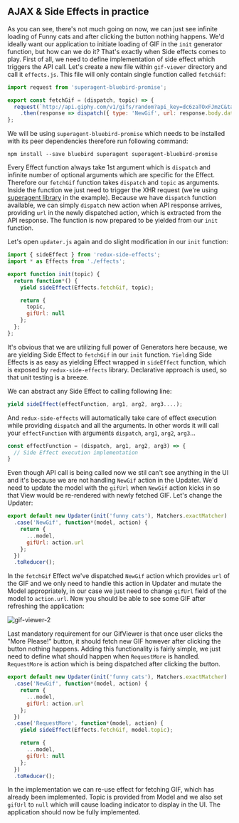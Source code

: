## AJAX & Side Effects in practice

As you can see, there's not much going on now, we can just see infinite loading of Funny cats and after clicking the button nothing happens. We'd ideally want our application to initiate loading of GIF in the `init` generator function, but how can we do it? That's exactly when Side effects comes to play. First of all, we need to define implementation of side effect which triggers the API call. Let's create a new file within `gif-viewer` directory and call it `effects.js`. This file will only contain single function called `fetchGif`:

```javascript
import request from 'superagent-bluebird-promise';

export const fetchGif = (dispatch, topic) => {
  request(`http://api.giphy.com/v1/gifs/random?api_key=dc6zaTOxFJmzC&tag=${topic}`)
    .then(response => dispatch({ type: 'NewGif', url: response.body.data.image_url }));
};
```

We will be using `superagent-bluebird-promise` which needs to be installed with its peer dependencies therefore run following command:

```
npm install --save bluebird superagent superagent-bluebird-promise
```

Every Effect function always take 1st argument which is `dispatch` and infinite number of optional arguments which are specific for the Effect. Therefore our `fetchGif` function takes `dispatch` and `topic` as arguments. Inside the function we just need to trigger the XHR request (we're using [superagent library](https://www.npmjs.com/package/superagent-bluebird-promise) in the example). Because we have `dispatch` function available, we can simply `dispatch` new action when API response arrives, providing `url` in the newly dispatched action, which is extracted from the API response. The function is now prepared to be yielded from our `init` function.

Let's open `updater.js` again and do slight modification in our `init` function:

```javascript
import { sideEffect } from 'redux-side-effects';
import * as Effects from './effects';

export function init(topic) {
  return function*() {
    yield sideEffect(Effects.fetchGif, topic);

    return {
      topic,
      gifUrl: null
    };
  };
};

```

It's obvious that we are utilizing full power of Generators here because, we are yielding Side Effect to `fetchGif` in our `init` function. `Yield`ing Side Effects is as easy as yielding Effect wrapped in `sideEffect` function, which is exposed by `redux-side-effects` library. Declarative approach is used, so that unit testing is a breeze.

We can abstract any Side Effect to calling following line:

```javascript
yield sideEffect(effectFunction, arg1, arg2, arg3....);
```

And `redux-side-effects` will automatically take care of effect execution while providing `dispatch` and all the arguments. In other words it will call your `effectFunction` with arguments `dispatch`, `arg1`, `arg2`, `arg3`...

```javascript
const effectFunction = (dispatch, arg1, arg2, arg3) => {
  // Side Effect execution implementation 
}
```

Even though API call is being called now we stil can't see anything in the UI and it's because we are not handling `NewGif` action in the Updater. We'd need to update the model with the `gifUrl` when `NewGif` action kicks in so that View would be re-rendered with newly fetched GIF. Let's change the Updater:

```javascript
export default new Updater(init('funny cats'), Matchers.exactMatcher)
  .case('NewGif', function*(model, action) {
    return {
      ...model,
      gifUrl: action.url
    };
  })
  .toReducer();

```

In the `fetchGif` Effect we've dispatched `NewGif` action which provides `url` of the GIF and we only need to handle this action in Updater and mutate the Model appropriately, in our case we just need to change `gifUrl` field of the model to `action.url`. Now you should be able to see some GIF after refreshing the application:

![gif-viewer-2](../assets/6.png)

Last mandatory requirement for our GifViewer is that once user clicks the "More Please!" button, it should fetch new GIF however after clicking the button nothing happens. Adding this functionality is fairly simple, we just need to define what should happen when `RequestMore` is handled. `RequestMore` is action which is being dispatched after clicking the button.

```javascript
export default new Updater(init('funny cats'), Matchers.exactMatcher)
  .case('NewGif', function*(model, action) {
    return {
      ...model,
      gifUrl: action.url
    };
  })
  .case('RequestMore', function*(model, action) {
    yield sideEffect(Effects.fetchGif, model.topic);

    return {
      ...model,
      gifUrl: null
    };
  })
  .toReducer();
```

In the implementation we can re-use effect for fetching GIF, which has already been implemented. Topic is provided from Model and we also set `gifUrl` to `null` which will cause loading indicator to display in the UI. The application should now be fully implemented.